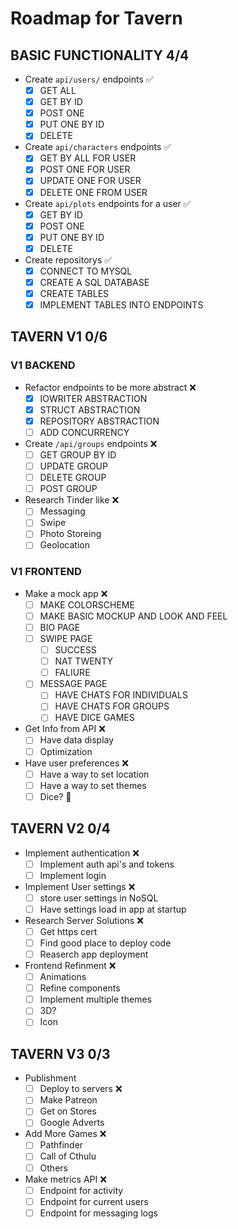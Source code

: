 # Roadmap for Tavern

## BASIC FUNCTIONALITY 4/4

* Create `api/users/` endpoints ✅
    - [x] GET ALL
    - [x] GET BY ID
    - [x] POST ONE
    - [x] PUT ONE BY ID
    - [x] DELETE

* Create `api/characters` endpoints ✅
    - [x] GET BY ALL FOR USER
    - [x] POST ONE FOR USER
    - [x] UPDATE ONE FOR USER
    - [x] DELETE ONE FROM USER

* Create `api/plots` endpoints for a user ✅
    - [x] GET BY ID
    - [x] POST ONE
    - [x] PUT ONE BY ID
    - [x] DELETE

* Create repositorys ✅
    - [x] CONNECT TO MYSQL
    - [x] CREATE A SQL DATABASE
    - [x] CREATE TABLES
    - [x] IMPLEMENT TABLES INTO ENDPOINTS

## TAVERN V1 0/6

### V1 BACKEND

* Refactor endpoints to be more abstract ❌
    - [x] IOWRITER ABSTRACTION
    - [x] STRUCT ABSTRACTION
    - [x] REPOSITORY ABSTRACTION
    - [ ] ADD CONCURRENCY

* Create `/api/groups` endpoints ❌
    - [ ] GET GROUP BY ID
    - [ ] UPDATE GROUP
    - [ ] DELETE GROUP
    - [ ] POST GROUP

* Research Tinder like ❌
    - [ ] Messaging
    - [ ] Swipe
    - [ ] Photo Storeing
    - [ ] Geolocation

### V1 FRONTEND

* Make a mock app ❌
    - [ ] MAKE COLORSCHEME
    - [ ] MAKE BASIC MOCKUP AND LOOK AND FEEL
    - [ ] BIO PAGE
    - [ ] SWIPE PAGE
        * [ ] SUCCESS
        * [ ] NAT TWENTY
        * [ ] FALIURE
    - [ ] MESSAGE PAGE
        * [ ] HAVE CHATS FOR INDIVIDUALS
        * [ ] HAVE CHATS FOR GROUPS
        * [ ] HAVE DICE GAMES

* Get Info from API ❌
    - [ ] Have data display
    - [ ] Optimization

* Have user preferences ❌
    - [ ] Have a way to set location
    - [ ] Have a way to set themes
    - [ ] Dice? 🎲

## TAVERN V2 0/4

* Implement authentication  ❌
    - [ ] Implement auth api's and tokens
    - [ ] Implement login

* Implement User settings ❌
    - [ ] store user settings in NoSQL
    - [ ] Have settings load in app at startup

* Research Server Solutions ❌
    - [ ] Get https cert
    - [ ] Find good place to deploy code
    - [ ] Reaserch app deployment

* Frontend Refinment  ❌
    - [ ] Animations
    - [ ] Refine components
    - [ ] Implement multiple themes
    - [ ] 3D?
    - [ ] Icon

## TAVERN V3 0/3

* Publishment
    - [ ] Deploy to servers ❌
    - [ ] Make Patreon
    - [ ] Get on Stores
    - [ ] Google Adverts

* Add More Games ❌
    - [ ] Pathfinder
    - [ ] Call of Cthulu
    - [ ] Others

* Make metrics API ❌
    - [ ] Endpoint for activity
    - [ ] Endpoint for current users
    - [ ] Endpoint for messaging logs
